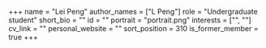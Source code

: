+++
name = "Lei Peng"
author_names = ["L Peng"]
role = "Undergraduate student"
short_bio = ""
id = ""
portrait = "portrait.png"
interests = ["", ""]
cv_link = ""
personal_website = ""
sort_position = 310
is_former_member = true
+++

